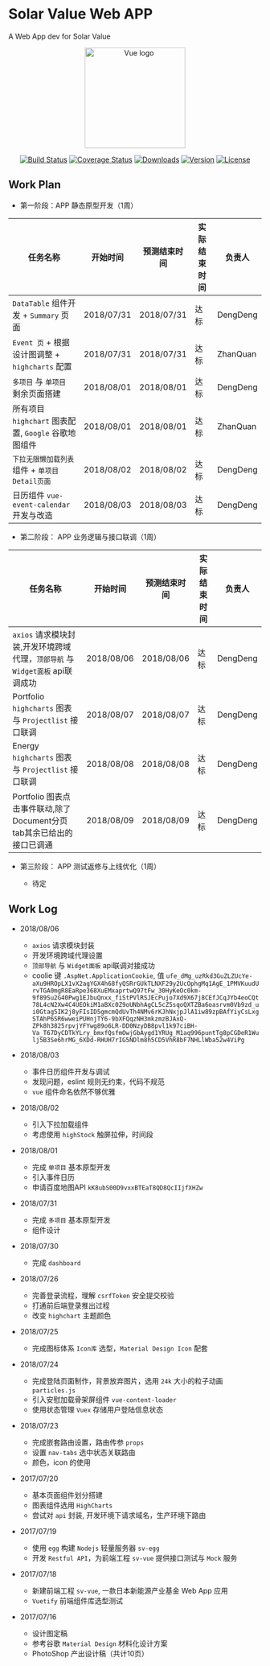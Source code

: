 # Solar Value Web APP

A Web App dev for Solar Value

<p align="center">
    <a href="https://vuejs.org" target="_blank" rel="noopener noreferrer">
        <img width="200" src="https://avatars1.githubusercontent.com/u/41156540?s=200&v=4" alt="Vue logo">
    </a>
</p>
<p align="center">
  <a href="https://circleci.com/gh/vuejs/vue/tree/dev"><img src="https://img.shields.io/circleci/project/vuejs/vue/dev.svg" alt="Build Status"></a>
  <a href="https://codecov.io/github/vuejs/vue?branch=dev"><img src="https://img.shields.io/codecov/c/github/vuejs/vue/dev.svg" alt="Coverage Status"></a>
  <a href="https://npmcharts.com/compare/vue?minimal=true"><img src="https://img.shields.io/npm/dm/vue.svg" alt="Downloads"></a>
  <a href="https://www.npmjs.com/package/vue"><img src="https://img.shields.io/npm/v/vue.svg" alt="Version"></a>
  <a href="https://www.npmjs.com/package/vue"><img src="https://img.shields.io/npm/l/vue.svg" alt="License"></a>
</p>

## Work Plan

- 第一阶段：APP 静态原型开发（1周）

| 任务名称 | 开始时间 | 预测结束时间 | 实际结束时间 | 负责人 |
| -------- | -------- | ---------- | ----------- | ----- |
| `DataTable` 组件开发 + `Summary` 页面 | 2018/07/31 | 2018/07/31 | 达标 | DengDeng |
| `Event 页` + 根据设计图调整 + `highcharts` 配置 | 2018/07/31 | 2018/07/31 | 达标 | ZhanQuan |
| `多项目` 与 `单项目` 剩余页面搭建 | 2018/08/01 | 2018/08/01 | 达标 | DengDeng |
| 所有项目 `highchart` 图表配置, `Google` 谷歌地图组件 | 2018/08/01 | 2018/08/01 | 达标 | ZhanQuan |
| `下拉无限懒加载列表`组件 + `单项目Detail页面` | 2018/08/02 | 2018/08/02 | 达标 | DengDeng |
| 日历组件 `vue-event-calendar` 开发与改造 | 2018/08/03 | 2018/08/03 | 达标 | DengDeng |

- 第二阶段： APP 业务逻辑与接口联调（1周）

| 任务名称 | 开始时间 | 预测结束时间 | 实际结束时间 | 负责人 |
| -------- | -------- | ---------- | ----------- | ----- |
| `axios` 请求模块封装,开发环境跨域代理，`顶部导航` 与 `Widget面板` api联调成功 | 2018/08/06 | 2018/08/06 | 达标 | DengDeng |
| Portfolio `highcharts` 图表与 `Projectlist` 接口联调  | 2018/08/07 | 2018/08/07 | 达标 | DengDeng |
| Energy `highcharts` 图表与 `Projectlist` 接口联调 | 2018/08/08 | 2018/08/08 | 达标 | DengDeng |
| Portfolio 图表点击事件联动,除了Document分页tab其余已给出的接口已调通 | 2018/08/09 | 2018/08/09 | 达标 | DengDeng |

- 第三阶段： APP 测试返修与上线优化（1周）

    - 待定

## Work Log

- 2018/08/06
    - `axios` 请求模块封装
    - 开发环境跨域代理设置
    - `顶部导航` 与 `Widget面板` api联调对接成功
    - coolie 键 `.AspNet.ApplicationCookie`, 值 `ufe_dMg_uzRkd3GuZLZUcYe-aXu9HROpLX1vX2agYGX4h68fyQSRrGUkTLNXF29y2UcOphgMq1AgE_1PMVKuudUrvTGA0mgR8EaRpe368XuEMxaprtwQ97tFw_30HyKeOc0km-9f89Su2G40Pwg1EJbuQnxx_fiStPVlRSJEcPujo7Xd9X67j8CEfJCqJYb4eoCQt78L4cN2Xw4C4UEOkiM1aBXc0Z9oUNbhAgCL5cZ5sqoQXTZBa6oasrvm0Vb9zd_ui0Gtag5IK2j8yFIsID5gmcmQdUvTh4NMv6rKJhNxjpJlA1iw89zpBAfYiyCsLxgSTAhP6SR6wweiPUHnjTY6-9bXFQqzNH3mkzmzBJAxQ-ZPk8h3825rpvjYFYwg89o6LR-DD0NzyDB8pvl1k97ciBH-Va_T67DyCDTkYLry_bmxfQsfmOwjGbAygd1YRUg_M1aq996puntTg8pCGDeR1Wulj5B3Se6hrMG_6XDd-RHUH7rIG5NDlm8h5CD5VhR8bF7NHLlWba52w4ViPg`

- 2018/08/03
    - 事件日历组件开发与调试
    - 发现问题，eslint 规则无约束，代码不规范
    - `vue` 组件命名依然不够优雅

- 2018/08/02
    - 引入下拉加载组件
    - 考虑使用 `highStock` 触屏拉伸，时间段

- 2018/08/01
    - 完成 `单项目` 基本原型开发
    - 引入事件日历
    - 申请百度地图API `kK8ubS00D9vxxBTEaT8QD8QcIIjfXHZw`

- 2018/07/31
    - 完成 `多项目` 基本原型开发
    - 组件设计

- 2018/07/30
    - 完成 `dashboard`

- 2018/07/26
    - 完善登录流程，理解 `csrfToken` 安全提交校验
    - 打通前后端登录推出过程
    - 改变 `highchart` 主题颜色

- 2018/07/25
    - 完成图标体系 `Icon库` 选型，`Material Design Icon` 配套

- 2018/07/24
    - 完成登陆页面制作，背景放弃图片，选用 `24k` 大小的粒子动画 `particles.js` 
    - 引入安慰加载骨架屏组件 `vue-content-loader`
    - 使用状态管理 `Vuex` 存储用户登陆信息状态

- 2018/07/23
    - 完成嵌套路由设置，路由传参 `props`
    - 设置 `nav-tabs` 选中状态关联路由
    - 颜色，icon 的使用

- 2017/07/20
    - 基本页面组件划分搭建
    - 图表组件选用 `HighCharts`
    - 尝试对 `api` 封装, 开发环境下请求域名，生产环境下路由

- 2017/07/19
    - 使用 `egg` 构建 `Nodejs` 轻量服务器 `sv-egg`
    - 开发 `Restful API`，为前端工程 `sv-vue` 提供接口测试与 `Mock` 服务

- 2017/07/18
    - 新建前端工程 `sv-vue`, 一款日本新能源产业基金 Web App 应用
    - `Vuetify` 前端组件库选型测试

- 2017/07/16
    - 设计图定稿
    - 参考谷歌 `Material Design` 材料化设计方案
    - PhotoShop 产出设计稿（共计10页）





